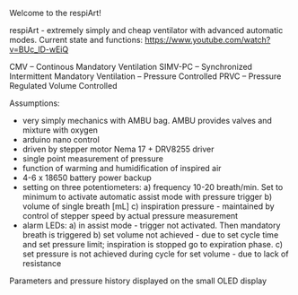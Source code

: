 Welcome to the respiArt!

respiArt - extremely simply and cheap ventilator with advanced automatic modes.  Current state and functions: https://www.youtube.com/watch?v=BUc_lD-wEiQ

CMV – Continous Mandatory Ventilation SIMV-PC – Synchronized Intermittent Mandatory Ventilation – Pressure Controlled PRVC – Pressure Regulated Volume Controlled

Assumptions:
- very simply mechanics with AMBU bag. AMBU provides valves and mixture with oxygen
- arduino nano control
- driven by stepper motor Nema 17 + DRV8255 driver
- single point measurement of pressure
- function of warming and humidification of inspired air
- 4-6 x 18650 battery power backup
- setting on three potentiometers: 
   a) frequency 10-20 breath/min. Set to minimum to activate automatic assist mode with pressure trigger 
   b) volume of single breath [mL] 
   c) inspiration pressure - maintained by control of stepper speed by actual pressure measurement
- alarm LEDs: 
   a) in assist mode - trigger not activated. Then mandatory breath is triggered 
   b) set volume not achieved - due to set cycle time and set pressure limit; inspiration is stopped go to expiration phase. 
   c) set pressure is not achieved during cycle for set volume - due to lack of resistance

Parameters and pressure history displayed on the small OLED display
